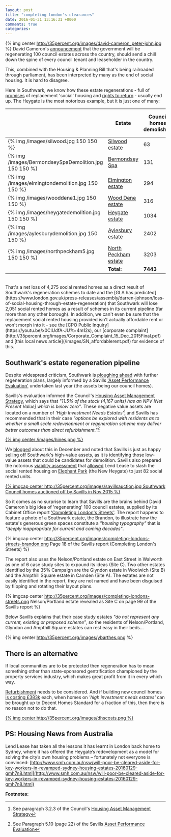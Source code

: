 ```yaml
---
layout: post
title: "completing london's clearances"
date: 2016-01-31 13:16:31 +0000
comments: true
categories: 
---
```


{% img center http://35percent.org/images/david-cameron_peter-john.jpg %}
David Cameron's [announcement](https://www.gov.uk/government/news/prime-minister-pledges-to-transform-sink-estates) that the government will be regenerating 100 council estates across the country, should send a chill down the spine of every council tenant and leaseholder in the country.

This, combined with the Housing & Planning Bill that's being railroaded through parliament, has been interpreted by many as the end of social housing. It is hard to disagree.

Here in Southwark, we know how these estate regenerations - full of [promises](http://35percent.org/affordable-housing/) of replacement 'social' housing and [rights to return](http://35percent.org/blog/2013/06/08/the-heygate-diaspora/) - usually end up. The Heygate is the most notorious example, but it is just one of many:

|   | Estate  | Council homes demolished  | Total new homes  | of which social rented  |
|---|---|---|---|---|
| {% img /images/silwood.jpg 150 150 %} | [Silwood estate](http://35percent.org/silwood-estate-regeneration/)  | 63  | 127  | 22  |
| {% img /images/BermondseySpaDemolition.jpg 150 150 %}  | [Bermondsey Spa](http://35percent.org/bermondsey-spa-regeneration/)  | 131  | 2000  | 314  |
| {% img /images/elmingtondemolition.jpg 150 150 %} | [Elmington estate](http://35percent.org/elmington-estate-regeneration/) | 294  | 279  | 41  |
| {% img /images/wooddene1.jpg 150 150 %} | [Wood Dene estate](http://35percent.org/wood-dene-estate-regeneration/) | 316 | 333 | 54 |
| {% img /images/heygatedemolition.jpg 150 150 %} | [Heygate estate](http://35percent.org/heygate-regeneration-faq/) | 1034 | 2704 | 82 |
| {% img /images/aylesburydemolition.jpg 150 150 %} | [Aylesbury estate](http://35percent.org/aylesbury-estate/) | 2402 | 3575 | 1471 |
| {% img /images/northpeckham5.jpg 150 150 %} | [North Peckham estate](http://35percent.org/north-peckham-estate/) | 3203 | 2019 | 1184 |
|   | __Total:__ | __7443__ | __11037__ | __3168__ |

</br>
That's a net loss of 4,275 social rented homes as a direct result of Southwark's regeneration schemes to date and the [GLA has predicted](https://www.london.gov.uk/press-releases/assembly/darren-johnson/loss-of-social-housing-through-estate-regeneration) that Southwark will lose 2,051 social rented homes as a result of schemes in its current pipeline (far more than any other borough). In addition, we can't even be sure that the replacement social rented housing provided isn't actually affordable rent or won't morph into it - see the [CPO Public Inquiry](https://youtu.be/x0CIUdfA-JU?t=4m12s), our [corporate complaint](http://35percent.org/images/Corporate_Complaint_15_Dec_2015Final.pdf) and [this local news article](/images/SN_affordablerent.pdf) for evidence of this.

## Southwark's estate regeneration pipeline
Despite widespread criticism, Southwark is [ploughing ahead](http://35percent.org/blog/2015/03/28/manifesto-for-destruction-of-council-estates/) with further regeneration plans, largely informed by a Savills ['Asset Performance Evaluation'](http://moderngov.southwark.gov.uk/documents/s55626/Appendix%204%20Savills%20Evaluation.pdf) undertaken last year (the assets being our council homes).


Savills's evaluation informed the Council's [Housing Asset Management Strategy](https://consultations.southwark.gov.uk/housing-community-services-department-community-engagement-team/asset-management-consultation/supporting_documents/Asset%20Management%20Strategy.pdf), which says that _"11.5% of the stock (4,167 units) has an NPV [Net Present Value] which is below zero"_. These negative value assets are located on a number of _'High Investment Needs Estates'_[^1] and Savills has recommended that in their case _"options be explored with residents as to whether a small scale redevelopment or regeneration scheme may deliver better outcomes than direct refurbishment."_[^2]

[{% img center /images/hines.png %}](http://35percent.org/images/hines.png)    

We [blogged](http://35percent.org/blog/2015/12/20/heygate-sell-off-how-much-are-we-getting/) about this in December and noted that Savills is just as happy [selling off](/sold-by-southwark/) Southwark's high-value assets, as it is identifying those low-value assets that could be candidates for demolition. Savills also prepared the notorious [viability assessment](http://35percent.org/collated-viability-assessments/) that [allowed](http://35percent.org/blog/2015/06/25/heygate-viability-assessment-finally-revealed/) Lend Lease to slash the social rented housing on [Elephant Park](http://www.elephantpark.co.uk) (the New Heygate) to just 82 social rented units. 

[{% imgcap center http://35percent.org/images/savillsauction.jpg Southwark Council homes auctioned off by Savills in Nov 2015 %}](/sold-by-southwark/)

So it comes as no surprise to learn that Savills are the brains behind David Cameron's big idea of 'regenerating' 100 council estates, supplied by its Cabinet Office report ['Completing London's Streets'](http://www.savills.co.uk/research_articles/141285/198087-0). The report happens to feature a photo of a Southwark estate, the Brandon, to illustrate how the estate's generous green spaces constitute a _"housing typography"_ that is _"deeply inappropriate for current and coming decades"_.   

{% imgcap center http://35percent.org/images/completing-londons-streets-brandon.png Page 18 of the Savills report (Completing London's Streets) %}

The report also uses the Nelson/Portland estate on East Street in Walworth as one of 6 case study sites to expound its ideas (Site C). Two other estates identified by the 35% Campaign are the Glyndon estate in Woolwich (Site B) and the Ampthill Square estate in Camden (Site A). The estates are not easily identified in the report, they are not named and have been disguised by flipping and rotating their layout plans.

{% imgcap center http://35percent.org/images/completing-londons-streets.png Nelson/Portland estate revealed as Site C on page 99 of the Savills report %}

Below Savills explains that their case study estates _"do not represent any current, existing or proposed scheme"_, so the residents of Nelson/Portland, Glyndon and Ampthill Square estates can rest easy in their beds...

{% img center http://35percent.org/images/ybarthes.png %}

## There is an alternative
If local communities are to be protected then regeneration has to mean something other than state-sponsored gentrification championed by the property services industry, which makes great profit from it in every which way. 

[Refurbishment](http://www.engineering.ucl.ac.uk/engineering-exchange/demolition-refurbishment-social-housing/) needs to be considered. And if building new council homes [is costing £383k](http://www.estatesgazette.com/blogs/london-residential-research/2015/07/costs-southwark-council-528149-build-council-flat/) each, when homes on _'high investment needs estates'_ can be brought up to Decent Homes Standard for a fraction of this, then there is no reason not to do that.

[{% img center http://35percent.org/images/dhscosts.png %}](http://35percent.org/images/dhscosts.png)

## PS: Housing News from Australia

Lend Lease has taken all the lessons it has learnt in London back home to Sydney, where it has offered the Heygate’s redevelopment as a model for solving the city’s own housing problems – fortunately not everyone is convinced: [http://www.smh.com.au/nsw/will-poor-be-cleared-aside-for-key-workers-in-revamped-sydney-housing-estates-20160129-gmh7n8.html](http://www.smh.com.au/nsw/will-poor-be-cleared-aside-for-key-workers-in-revamped-sydney-housing-estates-20160129-gmh7n8.html)



__Footnotes:__
[^1]: See paragraph 3.2.3 of the Council's [Housing Asset Management Strategy](https://consultations.southwark.gov.uk/housing-community-services-department-community-engagement-team/asset-management-consultation/supporting_documents/Asset%20Management%20Strategy.pdf)

[^2]: See Paragraph 5.10 (page 22) of the Savills [Asset Performance Evaluation](http://moderngov.southwark.gov.uk/documents/s55626/Appendix%204%20Savills%20Evaluation.pdf)

<meta name="twitter:card" content="summary" />
<meta name="twitter:title" content="Completing London's Clearances" />
<meta name="twitter:description" content="Savills advises David Cameron and Peter John how to clear London's council estates." />
<meta name="twitter:image" content="http://35percent.org/images/david-cameron_peter-john.jpg" />
